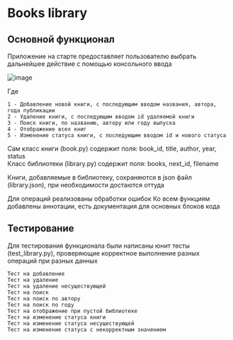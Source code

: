 # Books library
## Основной функционал
Приложение на старте предоставляет пользователю выбрать дальнейшее действие с помощью консольного ввода

![image](https://github.com/user-attachments/assets/2a4ea0e0-d058-4fdc-9ec2-36207fe98859)

Где 

    1 - Добавление новой книги, с последующим вводом названия, автора, года публикации
    2 - Удаление книги, с последующим вводом id удаляемой книги
    3 - Поиск книги, по названию, автору или году выпуска
    4 - Отображение всех книг
    5 - Изменение статуса книги, с последующим вводом id и нового статуса

Сам класс книги (book.py) содержит поля: book_id, title, author, year, status\
Класс библиотеки (library.py) содержит поля: books, next_id, filename

Книги, добавляемые в библиотеку, сохраняются в json файл (library.json), при необходимости достаются оттуда

Для операций реализованы обработки ошибок
Ко всем функциям добавлены аннотации, есть документация для основных блоков кода

## Тестирование
Для тестирования функционала были написаны юнит тесты (test_library.py), проверяющие корректное выполнение разных операций при разных данных

    Тест на добавление
    Тест на удаление
    Тест на удаление несуществующей
    Тест на поиск
    Тест на поиск по автору
    Тест на поиск по году
    Тест на отображение при пустой библиотеке
    Тест на изменение статуса книги
    Тест на изменение статуса несуществующей
    Тест на изменение статуса с некорректным значением
    
